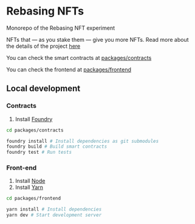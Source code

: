 # Rebasing NFTs

Monorepo of the Rebasing NFT experiment

NFTs that — as you stake them — give you more NFTs. Read more about the details of the project [here](https://wearenewt.xyz/roadmap/rebasing-nfts)

You can check the smart contracts at [packages/contracts](/packages/contracts)

You can check the frontend at [packages/frontend](/packages/frontend)

## Local development

### Contracts

1. Install [Foundry](https://github.com/gakonst/foundry#installation)

```bash
cd packages/contracts

foundry install # Install dependencies as git submodules
foundry build # Build smart contracts
foundry test # Run tests
```

### Front-end

1. Install [Node](https://nodejs.org/en/download/)
1. Install [Yarn](https://classic.yarnpkg.com/lang/en/docs/install/)

```bash
cd packages/frontend

yarn install # Install dependencies
yarn dev # Start development server
```
